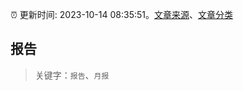 :alarm_clock: 更新时间: 2023-10-14 08:35:51。[文章来源](/README.md)、[文章分类](/TAGS.md)

## 报告


> 关键字：`报告`、`月报`




